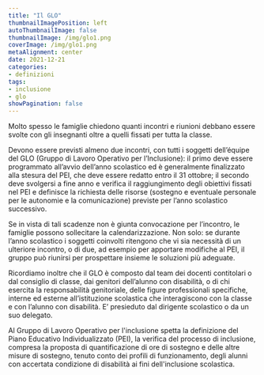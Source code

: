 ```yaml
---
title: "Il GLO"
thumbnailImagePosition: left
autoThumbnailImage: false
thumbnailImage: /img/glo1.png
coverImage: /img/glo1.png
metaAlignment: center
date: 2021-12-21
categories:
- definizioni
tags:
- inclusione
- glo
showPagination: false
---
```


Molto spesso le famiglie chiedono quanti incontri e riunioni debbano essere svolte con gli insegnanti oltre a quelli fissati per tutta la classe.

<!--more-->
Devono essere previsti almeno due incontri, con tutti i soggetti dell’équipe del GLO (Gruppo di Lavoro Operativo per l’Inclusione): il primo deve essere programmato all’avvio dell’anno scolastico ed è generalmente finalizzato alla stesura del PEI, che deve essere redatto entro il 31 ottobre; il secondo deve svolgersi a fine anno e verifica il raggiungimento degli obiettivi fissati nel PEI e definisce la richiesta delle risorse (sostegno e eventuale personale per le autonomie e la comunicazione) previste per l’anno scolastico successivo. 

Se in vista di tali scadenze non è giunta convocazione per l’incontro, le famiglie possono sollecitare la calendarizzazione. Non solo: se durante l’anno scolastico i soggetti coinvolti ritengono che vi sia necessità di un ulteriore incontro, o di due, ad esempio per apportare modifiche al PEI, il gruppo può riunirsi per prospettare insieme le soluzioni più adeguate.

Ricordiamo inoltre che il GLO è composto dal team dei docenti contitolari o dal consiglio di classe, dai genitori dell’alunno con disabilità, o di chi esercita la responsabilità genitoriale, delle figure professionali specifiche, interne ed esterne all’istituzione scolastica che interagiscono con la classe e con l’alunno con disabilità. E’ presieduto dal dirigente scolastico o da un suo delegato. 

Al Gruppo di Lavoro Operativo per l'inclusione spetta la definizione del Piano Educativo Individualizzato (PEI), la verifica del processo di inclusione, compresa la proposta di quantificazione di ore di sostegno e delle altre misure di sostegno, tenuto conto dei profili di funzionamento, degli alunni con accertata condizione di disabilità ai fini dell'inclusione scolastica.

